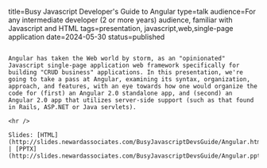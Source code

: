 title=Busy Javascript Developer's Guide to Angular
type=talk
audience=For any intermediate developer (2 or more years) audience, familiar with Javascript and HTML
tags=presentation, javascript,web,single-page application
date=2024-05-30
status=published
~~~~~~

Angular has taken the Web world by storm, as an "opinionated" Javascript single-page application web framework specifically for building "CRUD business" applications. In this presentation, we're going to take a pass at Angular, examining its syntax, organization, approach, and features, with an eye towards how one would organize the code for (first) an Angular 2.0 standalone app, and (second) an Angular 2.0 app that utilizes server-side support (such as that found in Rails, ASP.NET or Java servlets).
    
<hr />

Slides: [HTML](http://slides.newardassociates.com/BusyJavascriptDevsGuide/Angular.html) | [PPTX](http://slides.newardassociates.com/BusyJavascriptDevsGuide/Angular.pptx)
